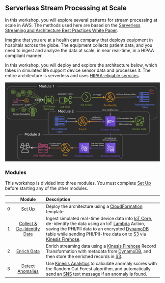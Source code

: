 ## Serverless Stream Processing at Scale

In this workshop, you will explore several patterns for stream processing at scale in AWS. The methods used here are based on the [Serverless Streaming and Architecture Best Practices White Paper][whitepaper].

Imagine that you are at a health care company that deploys equipment in hospitals across the globe. The equipment collects patient data, and you need to ingest and analyze the data at scale, in near real-time, in a HIPAA compliant manner. 

In this workshop, you will deploy and explore the architecture below, which takes in simulated life support device sensor data and processes it. The entire architecture is serverless and uses [HIPAA-eligable services][compliance].

![Architecture Diagram](architecture-diagram.jpg)

### Modules

This workshop is divided into three modules. You must complete [Set Up][setup] before starting any of the other modules.

| | Module | Description |
| --- | :---: | :--- |
| 0 | [Set Up][setup] | Deploy the architecture using a [CloudFormation][cloudformation] template. |
| 1 | [Collect & De-Identify Data][collect-deidentify] | Ingest simulated real-time device data into [IoT Core][iotcore], de-identify the data using an IoT [Lambda][lambda] Action, saving the PHI/PII data to an encrypted [DynamoDB][dynamo] table while sending PHI/PII-free data on to [S3][s3] via [Kinesis Firehose][firehose]. |
| 2 | [Enrich Data][enrich] | Enrich streaming data using a [Kinesis Firehose][firehose] Record Transformation with metadata from [DynamoDB][dynamo], and then store the enriched records in [S3][s3]. |
| 3 | [Detect Anomalies][detect-anomalies] | Use [Kinesis Analytics][analytics] to calculate anomaly scores with the Random Cut Forest algorithm, and automatically send an [SNS][sns] text message if an anomaly is found. |

[whitepaper]: https://d1.awsstatic.com/whitepapers/Serverless_Streaming_Architecture_Best_Practices.pdf
[compliance]: https://aws.amazon.com/compliance/services-in-scope/
[cloudformation]: https://aws.amazon.com/cloudformation/
[iotcore]: https://aws.amazon.com/iot-core/
[lambda]: https://aws.amazon.com/lambda/
[dynamo]: https://aws.amazon.com/dynamodb/
[s3]: https://aws.amazon.com/s3/
[firehose]: https://aws.amazon.com/kinesis/data-firehose/
[analytics]: https://aws.amazon.com/kinesis/data-analytics/
[sns]: https://aws.amazon.com/sns/
[setup]: 0_SetUp/
[collect-deidentify]: 1_CollectDeIdentify/
[enrich]: 2_Enrich/
[detect-anomalies]: 3_DetectAnomalies/